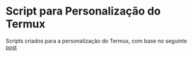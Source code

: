 # Script para Personalização do Termux

Scripts criados para a personalização do Termux, com base no seguinte [post](https://www.reddit.com/r/termux/comments/18eam9q/tutorial_customize_termux_with_zsh_ohmyzsh/?onetap_auto=true&one_tap=true)
